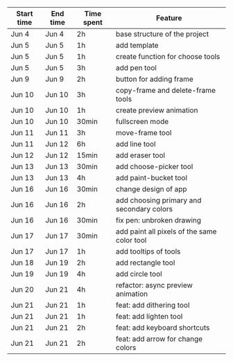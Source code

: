 | Start time | End time | Time spent | Feature |
|------------|----------|------------|---------|
| Jun 4 | Jun 4 | 2h | base structure of the project |
| Jun 5 | Jun 5 | 1h | add template |
| Jun 5 | Jun 5 | 1h | create function for choose tools |
| Jun 5 | Jun 5 | 3h | add pen tool |
| Jun 9 | Jun 9 | 2h | button for adding frame |
| Jun 10 | Jun 10 | 3h | copy-frame and delete-frame tools |
| Jun 10 | Jun 10 | 1h | create preview animation |
| Jun 10 | Jun 10 | 30min | fullscreen mode |
| Jun 11 | Jun 11 | 3h | move-frame tool |
| Jun 11 | Jun 12 | 6h | add line tool |
| Jun 12 | Jun 12 | 15min | add eraser tool |
| Jun 13 | Jun 13 | 30min | add choose-picker tool |
| Jun 13 | Jun 13 | 4h | add paint-bucket tool |
| Jun 16 | Jun 16 | 30min | change design of app |
| Jun 16 | Jun 16 | 2h | add choosing primary and secondary colors |
| Jun 16 | Jun 16 | 30min | fix pen: unbroken drawing |
| Jun 17 | Jun 17 | 30min | add paint all pixels of the same color tool |
| Jun 17 | Jun 17 | 1h | add tooltips of tools |
| Jun 18 | Jun 19 | 2h | add rectangle tool |
| Jun 19 | Jun 19 | 4h | add circle tool |
| Jun 20 | Jun 21 | 4h | refactor: async preview animation |
| Jun 21 | Jun 21 | 1h | feat: add dithering tool |
| Jun 21 | Jun 21 | 1h | feat: add lighten tool |
| Jun 21 | Jun 21 | 2h | feat: add keyboard shortcuts |
| Jun 21 | Jun 21 | 2h | feat: add arrow for change colors |
